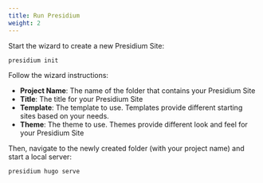 ```yaml
---
title: Run Presidium
weight: 2
---
```


Start the wizard to create a new Presidium Site:

```
presidium init
```

Follow the wizard instructions:

- **Project Name**: The name of the folder that contains your Presidium Site
- **Title**: The title for your Presidium Site
- **Template**: The template to use. Templates provide different starting sites based on your needs.
- **Theme**: The theme to use. Themes provide different look and feel for your Presidium Site

Then, navigate to the newly created folder (with your project name) and start a local server:

```
presidium hugo serve
```


